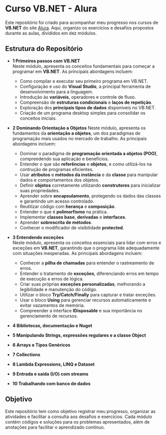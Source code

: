 # Curso VB.NET - Alura

Este repositório foi criado para acompanhar meu progresso nos cursos de **VB.NET** do site [Alura](https://www.alura.com.br/). Aqui, organizo os exercícios e desafios propostos durante as aulas, divididos em dez módulos.

## Estrutura do Repositório

- **1 Primeiros passos com VB.NET**  
  Neste módulo, apresenta os conceitos fundamentais para começar a programar em **VB.NET**. As principais abordagens incluem:  
  - Como compilar e executar seu primeiro programa em VB.NET.  
  - Configuração e uso do **Visual Studio**, a principal ferramenta de desenvolvimento para a linguagem.  
  - Introdução às **variáveis**, operadores e controle de fluxo.  
  - Compreensão de **estruturas condicionais** e **laços de repetição**.  
  - Exploração dos **principais tipos de dados** disponíveis no VB.NET.  
  - Criação de um programa desktop simples para consolidar os conceitos iniciais.

- **2 Dominando Orientação a Objetos**
  Neste módulo, apresenta os fundamentos da **orientação a objetos**, um dos paradigmas de programação mais usados no mercado de trabalho. As principais abordagens incluem:
  - Dominar o paradigma de **programação orientada a objetos (POO)**, compreedendo sua aplicação e benefícios.
  - Entender o que são **referências** e **objetos**, e como utilizá-los na contrução de programas eficientes.
  - Usar **atributos** e **métodos da instância** e da **classe** para manipular dados e comportamentos dos objetos.
  - Definir **objetos** corretamente utilizando **construtores** para inicializar suas propriedades.
  - Aprender sobre **encapsulamento**, protegendo os dados das classes e garantindo um acesso controlado.
  - Reutilizar código com **herança** e **composição**.
  - Entender o que é **polimorfismo** na prática.
  - Implementar **classes base**, **derivadas** e **interfaces**.
  - Aprender **sobrescrita de métodos**.
  - Conhecer o modificador de visibilidade **protected**.

- **3 Entendendo exceções**  
  Neste módulo, apresenta os conceitos essenciais para lidar com erros e exceções em **VB.NET**, garantindo que o programa lide adequadamente com situações inesperadas. As principais abordagens incluem:  
  - Conhecer a **pilha de chamadas** para entender o rastreamento de erros.  
  - Entender o tratamento de **exceções**, diferenciando erros em tempo de execução e erros de lógica.  
  - Criar suas próprias **exceções personalizadas**, melhorando a legibilidade e manutenção do código.  
  - Utilizar o bloco **Try/Catch/Finally** para capturar e tratar exceções.  
  - Usar o bloco **Using** para gerenciar recursos automaticamente e evitar vazamentos de memória.  
  - Compreender a interface **IDisposable** e sua importância no gerenciamento de recursos.

- **4 Bibliotecas, documentação e Nuget**  
- **5 Manipulando Strings, expressões regulares e a classe Object**  
- **6 Arrays e Tipos Genéricos**  
- **7 Collections**  
- **8 Lambda Expressions, LINQ e Dataset**  
- **9 Entrada e saída (I/O) com streams**  
- **10 Trabalhando com banco de dados**

## Objetivo

Este repositório tem como objetivo registrar meu progresso, organizar as atividades e facilitar a consulta aos desafios e exercícios. Cada módulo contém códigos e soluções para os problemas apresentados, além de anotações para facilitar o aprendizado contínuo.